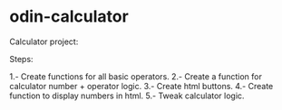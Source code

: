# odin-calculator

Calculator project:

Steps:

1.- Create functions for all basic operators.
2.- Create a function for calculator number + operator logic.
3.- Create html buttons.
4.- Create function to display numbers in html.
5.- Tweak calculator logic.